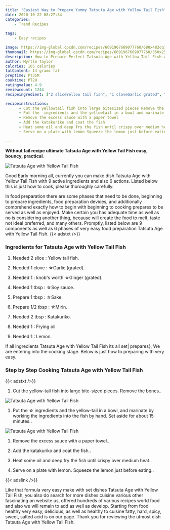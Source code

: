 ```yaml
---
title: "Easiest Way to Prepare Yummy Tatsuta Age with Yellow Tail Fish"
date: 2020-10-22 08:27:34
categories:
    - Trend Recipes
    
tags:
    - Easy recipes

image: https://img-global.cpcdn.com/recipes/6691967609077760/680x482cq70/tatsuta-age-with-yellow-tail-fish-recipe-main-photo.jpg
thumbnail: https://img-global.cpcdn.com/recipes/6691967609077760/350x250cq70/tatsuta-age-with-yellow-tail-fish-recipe-main-photo.jpg
description: How to Prepare Perfect Tatsuta Age with Yellow Tail Fish with 9 ingredients and 6 stages of easy cooking.
author: Myrtle Taylor
calories: 105 calories
fatContent: 14 grams fat
preptime: PT35M
cooktime: PT2H
ratingvalue: 4.9
reviewcount: 1244
recipeingredient: ["2 sliceYellow tail fish", "1 cloveGarlic grated", "1knobs worth Ginger grated", "1 tbspSoy sauce", "1 tbspSake", "1/2 tbspMirin", "2 tbspKatakuriko", "1Frying oil", "1Lemon"]

recipeinstructions: 
      - Cut the yellowtail fish into large bitesized pieces Remove the bones 
      - Put the  ingredients and the yellowtail in a bowl and marinate by working the ingredients into the fish by hand Set aside for about 15 minutes 
      - Remove the excess sauce with a paper towel 
      - Add the katakuriko and coat the fish 
      - Heat some oil and deep fry the fish until crispy over medium heat 
      - Serve on a plate with lemon Squeeze the lemon just before eating

---
```




**Without fail recipe ultimate Tatsuta Age with Yellow Tail Fish easy, bouncy, practical**. 


![Tatsuta Age with Yellow Tail Fish](https://img-global.cpcdn.com/recipes/6691967609077760/680x482cq70/tatsuta-age-with-yellow-tail-fish-recipe-main-photo.jpg "Tatsuta Age with Yellow Tail Fish")




Good Early morning all, currently you can make dish Tatsuta Age with Yellow Tail Fish with 9 active ingredients and also 6 actions. Listed below this is just how to cook, please thoroughly carefully.

In food preparation there are some phases that need to be done, beginning to prepare ingredients, food preparation devices, and additionally comprehend exactly how to begin with beginning to cooking prepares to be served as well as enjoyed. Make certain you has adequate time as well as no is considering another thing, because will create the food to melt, taste not ideal preferred, and many others. Promptly, listed below are 9 components as well as 6 phases of very easy food preparation Tatsuta Age with Yellow Tail Fish.
{{< adstxt />}}

### Ingredients for Tatsuta Age with Yellow Tail Fish


1. Needed 2 slice : Yellow tail fish.

1. Needed 1 clove : ☆Garlic (grated).

1. Needed 1 : knob&#39;s worth ☆Ginger (grated).

1. Needed 1 tbsp : ☆Soy sauce.

1. Prepare 1 tbsp : ☆Sake.

1. Prepare 1/2 tbsp : ☆Mirin.

1. Needed 2 tbsp : Katakuriko.

1. Needed 1 : Frying oil.

1. Needed 1 : Lemon.



If all ingredients Tatsuta Age with Yellow Tail Fish its all set| prepares}, We are entering into the cooking stage. Below is just how to preparing with very easy.

### Step by Step Cooking Tatsuta Age with Yellow Tail Fish

{{< adstxt />}}


1. Cut the yellow-tail fish into large bite-sized pieces. Remove the bones..



![Tatsuta Age with Yellow Tail Fish](https://img-global.cpcdn.com/steps/5417282814607360/160x128cq70/tatsuta-age-with-yellow-tail-fish-recipe-step-1-photo.jpg" "Tatsuta Age with Yellow Tail Fish")



1. Put the ☆ ingredients and the yellow-tail in a bowl, and marinate by working the ingredients into the fish by hand. Set aside for about 15 minutes..



![Tatsuta Age with Yellow Tail Fish](https://img-global.cpcdn.com/steps/5744610868461568/160x128cq70/tatsuta-age-with-yellow-tail-fish-recipe-step-2-photo.jpg" "Tatsuta Age with Yellow Tail Fish")



1. Remove the excess sauce with a paper towel..



1. Add the katakuriko and coat the fish..



1. Heat some oil and deep fry the fish until crispy over medium heat..



1. Serve on a plate with lemon. Squeeze the lemon just before eating..





{{< adslink />}}

Like that formula very easy make with set dishes Tatsuta Age with Yellow Tail Fish, you also do search for more dishes cuisine various other fascinating on website us, offered hundreds of various recipes world food and also we will remain to add as well as develop. Starting from food healthy very easy, delicious, as well as healthy to cuisine fatty, hard, spicy, sweet, salted acid is on our page. Thank you for reviewing the utmost dish Tatsuta Age with Yellow Tail Fish.
